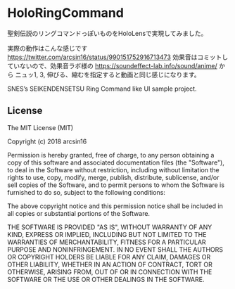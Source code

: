 # HoloRingCommand
聖剣伝説のリングコマンドっぽいものをHoloLensで実現してみました。

実際の動作はこんな感じです https://twitter.com/arcsin16/status/990151752916713473
効果音はコミットしていないので、効果音ラボ様の https://soundeffect-lab.info/sound/anime/ から ニュッ1, 3, 伸びる、縮むを指定すると動画と同じ感じになります。

SNES’s SEIKENDENSETSU Ring Command like UI sample project.

## License
The MIT License (MIT)

Copyright (c) 2018 arcsin16

Permission is hereby granted, free of charge, to any person obtaining a copy of
this software and associated documentation files (the "Software"), to deal in
the Software without restriction, including without limitation the rights to
use, copy, modify, merge, publish, distribute, sublicense, and/or sell copies of
the Software, and to permit persons to whom the Software is furnished to do so,
subject to the following conditions:

The above copyright notice and this permission notice shall be included in all
copies or substantial portions of the Software.

THE SOFTWARE IS PROVIDED "AS IS", WITHOUT WARRANTY OF ANY KIND, EXPRESS OR
IMPLIED, INCLUDING BUT NOT LIMITED TO THE WARRANTIES OF MERCHANTABILITY, FITNESS
FOR A PARTICULAR PURPOSE AND NONINFRINGEMENT. IN NO EVENT SHALL THE AUTHORS OR
COPYRIGHT HOLDERS BE LIABLE FOR ANY CLAIM, DAMAGES OR OTHER LIABILITY, WHETHER
IN AN ACTION OF CONTRACT, TORT OR OTHERWISE, ARISING FROM, OUT OF OR IN
CONNECTION WITH THE SOFTWARE OR THE USE OR OTHER DEALINGS IN THE SOFTWARE.
